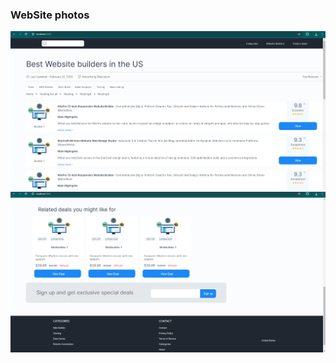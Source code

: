 ### WebSite photos

![alt text](<src/assets/Screenshot 2024-06-06 115237.png>)
![alt text](<src/assets/Screenshot 2024-06-06 115249.png>)

